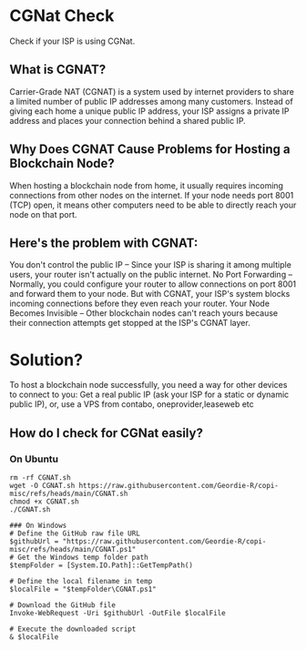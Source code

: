 # CGNat Check
Check if your ISP is using CGNat.

## What is CGNAT?
Carrier-Grade NAT (CGNAT) is a system used by internet providers to share a limited number of public IP addresses among many customers. Instead of giving each home a unique public IP address, your ISP assigns a private IP address and places your connection behind a shared public IP.

## Why Does CGNAT Cause Problems for Hosting a Blockchain Node?
When hosting a blockchain node from home, it usually requires incoming connections from other nodes on the internet. If your node needs port 8001 (TCP) open, it means other computers need to be able to directly reach your node on that port.

## Here's the problem with CGNAT:
You don't control the public IP – Since your ISP is sharing it among multiple users, your router isn't actually on the public internet.
No Port Forwarding – Normally, you could configure your router to allow connections on port 8001 and forward them to your node. But with CGNAT, your ISP's system blocks incoming connections before they even reach your router.
Your Node Becomes Invisible – Other blockchain nodes can't reach yours because their connection attempts get stopped at the ISP's CGNAT layer.
# Solution?
To host a blockchain node successfully, you need a way for other devices to connect to you:
Get a real public IP (ask your ISP for a static or dynamic public IP), or, use a VPS from contabo, oneprovider,leaseweb etc

## How do I check for CGNat easily?

### On Ubuntu

```
rm -rf CGNAT.sh
wget -O CGNAT.sh https://raw.githubusercontent.com/Geordie-R/copi-misc/refs/heads/main/CGNAT.sh
chmod +x CGNAT.sh
./CGNAT.sh
```

```
### On Windows
# Define the GitHub raw file URL
$githubUrl = "https://raw.githubusercontent.com/Geordie-R/copi-misc/refs/heads/main/CGNAT.ps1"
# Get the Windows temp folder path
$tempFolder = [System.IO.Path]::GetTempPath()

# Define the local filename in temp
$localFile = "$tempFolder\CGNAT.ps1"

# Download the GitHub file
Invoke-WebRequest -Uri $githubUrl -OutFile $localFile

# Execute the downloaded script
& $localFile
```
